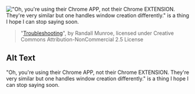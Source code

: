 !["Oh, you're using their Chrome APP, not their Chrome EXTENSION. They're very similar but one handles window creation differently." is a thing I hope I can stop saying soon.](https://imgs.xkcd.com/comics/troubleshooting.png)
> "[Troubleshooting](https://xkcd.com/1479/)", by Randall Munroe, licensed under Creative Commons Attribution-NonCommercial 2.5 License

## Alt Text
"Oh, you're using their Chrome APP, not their Chrome EXTENSION. They're very similar but one handles window creation differently." is a thing I hope I can stop saying soon.
